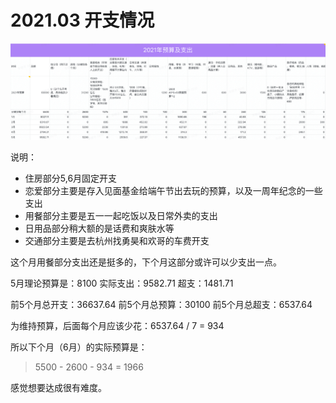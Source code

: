 # 2021.03 开支情况

![Jun](images/2021-may.png)

说明：

- 住房部分5,6月固定开支
- 恋爱部分主要是存入见面基金给端午节出去玩的预算，以及一周年纪念的一些支出
- 用餐部分主要是五一一起吃饭以及日常外卖的支出
- 日用品部分稍大额的是话费和爽肤水等
- 交通部分主要是去杭州找勇昊和欢哥的车费开支

这个月用餐部分支出还是挺多的，下个月这部分或许可以少支出一点。

5月理论预算是：8100
实际支出：9582.71
超支：1481.71

前5个月总开支：36637.64
前5个月总预算：30100
前5个月总超支：6537.64

为维持预算，后面每个月应该少花：6537.64 / 7 = 934

所以下个月（6月）的实际预算是：

> 5500 - 2600 - 934 = 1966

感觉想要达成很有难度。
